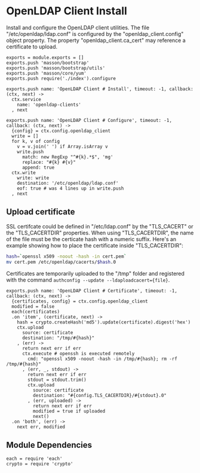 
# OpenLDAP Client Install

Install and configure the OpenLDAP client utilities. The
file "/etc/openldap/ldap.conf" is configured by the "openldap_client.config"
object property. The property "openldap\_client.ca\_cert" may reference a 
certificate to upload.

    exports = module.exports = []
    exports.push 'masson/bootstrap'
    exports.push 'masson/bootstrap/utils'
    exports.push 'masson/core/yum'
    exports.push require('./index').configure

    exports.push name: 'OpenLDAP Client # Install', timeout: -1, callback: (ctx, next) ->
      ctx.service
        name: 'openldap-clients'
      , next

    exports.push name: 'OpenLDAP Client # Configure', timeout: -1, callback: (ctx, next) ->
      {config} = ctx.config.openldap_client
      write = []
      for k, v of config
        v = v.join(' ') if Array.isArray v
        write.push
          match: new RegExp "^#{k}.*$", 'mg'
          replace: "#{k} #{v}"
          append: true
      ctx.write
        write: write
        destination: '/etc/openldap/ldap.conf'
        eof: true # was 4 lines up in write.push
      , next

## Upload certificate

SSL certifcate could be defined in "/etc/ldap.conf" by 
the "TLS\_CACERT" or the "TLS\_CACERTDIR" properties. When 
using "TLS_CACERTDIR", the name of the file  must be the 
certicate hash with a numeric suffix. Here's an example 
showing how to place the certificate inside "TLS\_CACERTDIR":

```bash
hash=`openssl x509 -noout -hash -in cert.pem`
mv cert.pem /etc/openldap/cacerts/$hash.0
```

Certificates are temporarily uploaded to the "/tmp" folder and registered with
the command `authconfig --update --ldaploadcacert={file}`.

    exports.push name: 'OpenLDAP Client # Certificate', timeout: -1, callback: (ctx, next) ->
      {certificates, config} = ctx.config.openldap_client
      modified = false
      each(certificates)
      .on 'item', (certificate, next) ->
        hash = crypto.createHash('md5').update(certificate).digest('hex')
        ctx.upload
          source: certificate
          destination: "/tmp/#{hash}"
        , (err) ->
          return next err if err
          ctx.execute # openssh is executed remotely
            cmd: "openssl x509 -noout -hash -in /tmp/#{hash}; rm -rf /tmp/#{hash}"
          , (err, _, stdout) ->
            return next err if err
            stdout = stdout.trim()
            ctx.upload 
              source: certificate
              destination: "#{config.TLS_CACERTDIR}/#{stdout}.0"
            , (err, uploaded) ->
              return next err if err
              modified = true if uploaded
              next()
      .on 'both', (err) ->
        next err, modified

## Module Dependencies

    each = require 'each'
    crypto = require 'crypto'
